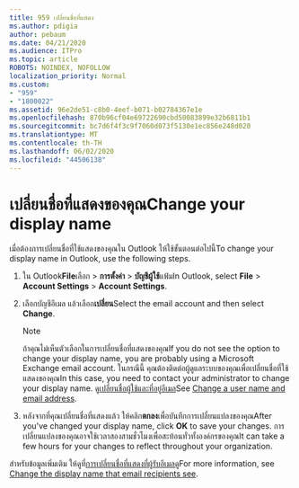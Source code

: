 ```yaml
---
title: 959 เปลี่ยนชื่อที่แสดง
ms.author: pdigia
author: pebaum
ms.date: 04/21/2020
ms.audience: ITPro
ms.topic: article
ROBOTS: NOINDEX, NOFOLLOW
localization_priority: Normal
ms.custom:
- "959"
- "1800022"
ms.assetid: 96e2de51-c8b0-4eef-b071-b02784367e1e
ms.openlocfilehash: 870b96cf04e69722690cbd50083899e32b6811b1
ms.sourcegitcommit: bc7d6f4f3c9f7060d073f5130e1ec856e248d020
ms.translationtype: MT
ms.contentlocale: th-TH
ms.lasthandoff: 06/02/2020
ms.locfileid: "44506138"
---
```

# <a name="change-your-display-name"></a><span data-ttu-id="790fe-102">เปลี่ยนชื่อที่แสดงของคุณ</span><span class="sxs-lookup"><span data-stu-id="790fe-102">Change your display name</span></span>
  
<span data-ttu-id="790fe-103">เมื่อต้องการเปลี่ยนชื่อที่ใช้แสดงของคุณใน Outlook ให้ใช้ขั้นตอนต่อไปนี้</span><span class="sxs-lookup"><span data-stu-id="790fe-103">To change your display name in Outlook, use the following steps.</span></span>
  
1. <span data-ttu-id="790fe-104">ใน Outlook**File**เลือก \> **การตั้งค่า** \> **บัญชีผู้ใช้**แฟ้ม</span><span class="sxs-lookup"><span data-stu-id="790fe-104">In Outlook, select **File** \> **Account Settings** \> **Account Settings**.</span></span>

2. <span data-ttu-id="790fe-105">เลือกบัญชีอีเมล แล้วเลือก**เปลี่ยน**</span><span class="sxs-lookup"><span data-stu-id="790fe-105">Select the email account and then select **Change**.</span></span>

    > [!NOTE]
    > <span data-ttu-id="790fe-106">ถ้าคุณไม่เห็นตัวเลือกในการเปลี่ยนชื่อที่แสดงของคุณ</span><span class="sxs-lookup"><span data-stu-id="790fe-106">If you do not see the option to change your display name, you are probably using a Microsoft Exchange email account.</span></span> <span data-ttu-id="790fe-107">ในกรณีนี้ คุณต้องติดต่อผู้ดูแลระบบของคุณเพื่อเปลี่ยนชื่อที่ใช้แสดงของคุณ</span><span class="sxs-lookup"><span data-stu-id="790fe-107">In this case, you need to contact your administrator to change your display name.</span></span> <span data-ttu-id="790fe-108">ดู[เปลี่ยนชื่อผู้ใช้และที่อยู่อีเมล](https://docs.microsoft.com/microsoft-365/admin/add-users/change-a-user-name-and-email-address)</span><span class="sxs-lookup"><span data-stu-id="790fe-108">See [Change a user name and email address](https://docs.microsoft.com/microsoft-365/admin/add-users/change-a-user-name-and-email-address).</span></span>
  
3. <span data-ttu-id="790fe-109">หลังจากที่คุณเปลี่ยนชื่อที่แสดงแล้ว ให้คลิก**ตกลง**เพื่อบันทึกการเปลี่ยนแปลงของคุณ</span><span class="sxs-lookup"><span data-stu-id="790fe-109">After you've changed your display name, click **OK** to save your changes.</span></span> <span data-ttu-id="790fe-110">การเปลี่ยนแปลงของคุณอาจใช้เวลาสองสามชั่วโมงเพื่อสะท้อนทั่วทั้งองค์กรของคุณ</span><span class="sxs-lookup"><span data-stu-id="790fe-110">It can take a few hours for your changes to reflect throughout your organization.</span></span>

<span data-ttu-id="790fe-111">สําหรับข้อมูลเพิ่มเติม ให้ดูที่[การเปลี่ยนชื่อที่แสดงที่ผู้รับอีเมลดู](https://support.office.com/article/2b53331a-ba2a-4803-88dc-ac9fe376c8a9.aspx)</span><span class="sxs-lookup"><span data-stu-id="790fe-111">For more information, see [Change the display name that email recipients see](https://support.office.com/article/2b53331a-ba2a-4803-88dc-ac9fe376c8a9.aspx).</span></span>
  